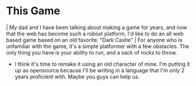 # This Game
| My dad and I have been talking about making a game for years, and now that the web has become such a robost platform, I'd like to do an all web based game based on an old favorite. "Dark Castle"
| For anyone who is unfamiliar with the game, it's a simple platformer with a few obstacles. The only thing you have is your ability to run, and a sack of rocks to throw. 
- I think it's time to remake it using an old character of mine. I'm putting it up as opensource because I'll be writing in a language that I'm only 2 years proficient with. Maybe you guys can help us.

